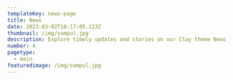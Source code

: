 ```yaml
---
templateKey: news-page
title: News
date: 2023-03-02T10:17:05.133Z
thumbnail: /img/sampul.jpg
description: Explore timely updates and stories on our Clay theme News page. Stay informed, inspired, and engaged with our latest articles and news.
number: 4
pagetype:
  - main
featuredimage: /img/sampul.jpg
---
```


